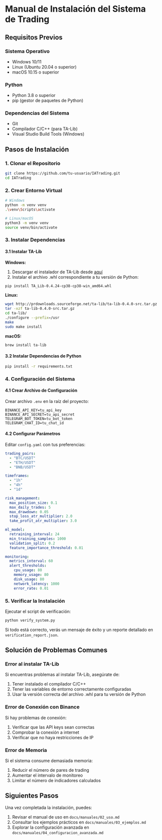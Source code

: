 # Manual de Instalación del Sistema de Trading

## Requisitos Previos

### Sistema Operativo
- Windows 10/11
- Linux (Ubuntu 20.04 o superior)
- macOS 10.15 o superior

### Python
- Python 3.8 o superior
- pip (gestor de paquetes de Python)

### Dependencias del Sistema
- Git
- Compilador C/C++ (para TA-Lib)
- Visual Studio Build Tools (Windows)

## Pasos de Instalación

### 1. Clonar el Repositorio
```bash
git clone https://github.com/tu-usuario/IATrading.git
cd IATrading
```

### 2. Crear Entorno Virtual
```bash
# Windows
python -m venv venv
.\venv\Scripts\activate

# Linux/macOS
python3 -m venv venv
source venv/bin/activate
```

### 3. Instalar Dependencias

#### 3.1 Instalar TA-Lib

**Windows:**
1. Descargar el instalador de TA-Lib desde [aquí](https://www.lfd.uci.edu/~gohlke/pythonlibs/#ta-lib)
2. Instalar el archivo .whl correspondiente a tu versión de Python:
```bash
pip install TA_Lib‑0.4.24‑cp38‑cp38‑win_amd64.whl
```

**Linux:**
```bash
wget http://prdownloads.sourceforge.net/ta-lib/ta-lib-0.4.0-src.tar.gz
tar -xzf ta-lib-0.4.0-src.tar.gz
cd ta-lib/
./configure --prefix=/usr
make
sudo make install
```

**macOS:**
```bash
brew install ta-lib
```

#### 3.2 Instalar Dependencias de Python
```bash
pip install -r requirements.txt
```

### 4. Configuración del Sistema

#### 4.1 Crear Archivo de Configuración
Crear archivo `.env` en la raíz del proyecto:
```env
BINANCE_API_KEY=tu_api_key
BINANCE_API_SECRET=tu_api_secret
TELEGRAM_BOT_TOKEN=tu_bot_token
TELEGRAM_CHAT_ID=tu_chat_id
```

#### 4.2 Configurar Parámetros
Editar `config.yaml` con tus preferencias:
```yaml
trading_pairs:
  - "BTC/USDT"
  - "ETH/USDT"
  - "BNB/USDT"

timeframes:
  - "1h"
  - "4h"
  - "1d"

risk_management:
  max_position_size: 0.1
  max_daily_trades: 5
  max_drawdown: 0.05
  stop_loss_atr_multiplier: 2.0
  take_profit_atr_multiplier: 3.0

ml_model:
  retraining_interval: 24
  min_training_samples: 1000
  validation_split: 0.2
  feature_importance_threshold: 0.01

monitoring:
  metrics_interval: 60
  alert_thresholds:
    cpu_usage: 80
    memory_usage: 80
    disk_usage: 80
    network_latency: 1000
    error_rate: 0.01
```

### 5. Verificar la Instalación

Ejecutar el script de verificación:
```bash
python verify_system.py
```

Si todo está correcto, verás un mensaje de éxito y un reporte detallado en `verification_report.json`.

## Solución de Problemas Comunes

### Error al instalar TA-Lib
Si encuentras problemas al instalar TA-Lib, asegúrate de:
1. Tener instalado el compilador C/C++
2. Tener las variables de entorno correctamente configuradas
3. Usar la versión correcta del archivo .whl para tu versión de Python

### Error de Conexión con Binance
Si hay problemas de conexión:
1. Verificar que las API keys sean correctas
2. Comprobar la conexión a internet
3. Verificar que no haya restricciones de IP

### Error de Memoria
Si el sistema consume demasiada memoria:
1. Reducir el número de pares de trading
2. Aumentar el intervalo de monitoreo
3. Limitar el número de indicadores calculados

## Siguientes Pasos

Una vez completada la instalación, puedes:
1. Revisar el manual de uso en `docs/manuales/02_uso.md`
2. Consultar los ejemplos prácticos en `docs/manuales/03_ejemplos.md`
3. Explorar la configuración avanzada en `docs/manuales/04_configuracion_avanzada.md` 